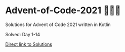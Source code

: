 # Advent-of-Code-2021 🎄🌟🎅
Solutions for Advent of Code 2021 written in Kotlin

Solved: Day 1-14

[Direct link to Solutions](https://github.com/patrick-elmquist/Advent-of-Code-2021/tree/main/src/main/kotlin)

